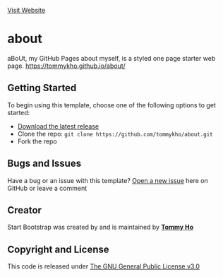 [Visit Website](https://tommykho.github.io/about/)

# about
aBoUt, my GitHub Pages about myself, is a styled one page starter web page.
https://tommykho.github.io/about/

## Getting Started

To begin using this template, choose one of the following options to get started:
* [Download the latest release](https://github.com/tommykho/about)
* Clone the repo: `git clone https://github.com/tommykho/about.git`
* Fork the repo

## Bugs and Issues

Have a bug or an issue with this template? [Open a new issue](https://github.com/tommykho/about/issues) here on GitHub or leave a comment

## Creator

Start Bootstrap was created by and is maintained by **[Tommy Ho](mailto://tommyho510@gmail.com)**

## Copyright and License

This code is released under [The GNU General Public License v3.0](https://www.gnu.org/licenses/gpl-3.0.en.html)
